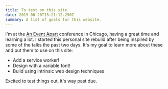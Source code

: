 ```yaml
---
title: To test on this site
date: 2019-08-28T15:21:12.290Z
summary: A list of goals for this website.
---
```

I'm at the [An Event Apart](https://aneventapart.com) conference in Chicago, having a great time and learning a lot. I started this personal site rebuild after being inspired by some of the talks the past two days. It's my goal to learn more about these and put them to use on this site:

* Add a service worker!
* Design with a variable font!
* Build using intrinsic web design techniques

Excited to test things out, it's way past due.
